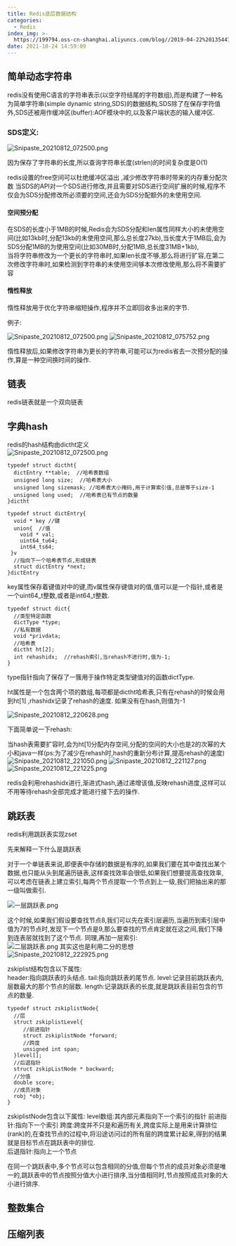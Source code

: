 ```yaml
---
title: Redis底层数据结构
categories:
  - Redis
index_img: >-
  https://199794.oss-cn-shanghai.aliyuncs.com/blog//2019-04-22%20135447_gaitubao_1600x900_1604366529483.jpg
date: 2021-10-24 14:59:09
---
```



## 简单动态字符串  
redis没有使用C语言的字符串表示(以空字符结尾的字符数组),而是构建了一种名为简单字符串(simple dynamic string,SDS)的数据结构,SDS除了在保存字符值外,SDS还被用作缓冲区(buffer):AOF模块中的,以及客户端状态的输入缓冲区.  

### SDS定义:  
![Snipaste_20210812_072500.png](http://oss.xiaokoua.cn/blog//Snipaste_2021-08-12_07-25-00_1628724317755.png)  

因为保存了字符串的长度,所以查询字符串长度(strlen)的时间复杂度是O(1)

redis设置的free空间可以杜绝缓冲区溢出 ,减少修改字符串时带来的内存重分配次数
当SDS的API对一个SDS进行修改,并且需要对SDS进行空间扩展的时候,程序不仅会为SDS分配修改所必须要的空间,还会为SDS分配额外的未使用空间.  

#### 空间预分配
在SDS的长度小于1MB的时候,Redis会为SDS分配和len属性同样大小的未使用空间(比如13kb时,分配13kb的未使用空间,那么总长度27kb),当长度大于1MB后,会为SDS分配1MB的为使用空间(比如30MB时,分配1MB,总长度31MB+1kb),  
当将字符串修改为一个更长的字符串时,如果len长度不够,那么将进行扩容,在第二次修改字符串时,如果检测到字符串的未使用空间够本次修改使用,那么将不需要扩容

#### 惰性释放  
惰性释放用于优化字符串缩短操作,程序并不立即回收多出来的字节. 

例子:  

![Snipaste_20210812_072500.png](http://oss.xiaokoua.cn/blog//Snipaste_2021-08-12_07-25-00_1628726243960.png)
![Snipaste_20210812_075752.png](http://oss.xiaokoua.cn/blog//Snipaste_2021-08-12_07-57-52_1628726291375.png)

惰性释放后,如果修改字符串为更长的字符串,可能可以为redis省去一次预分配的操作,算是一种空间换时间的操作. 

## 链表    

redis链表就是一个双向链表  

## 字典hash  

redis的hash结构由dictht定义  
![Snipaste_20210812_072500.png](http://oss.xiaokoua.cn/blog//Snipaste_2021-08-12_07-25-00_1628776000904.png)  
```
typedef struct dictht{
  dictEntry **table;  //哈希表数组
  unsigned long size;  //哈希表大小 
  unsigned long sizemask; //哈希表大小掩码,用于计算索引值,总是等于size-1
  unsigned long used;  //哈希表已有节点的数量
}dictht
```
```
typedef struct dictEntry{
  void * key //键
  union{  //值
    void * val;
    uint64_tu64;
    int64_ts64;
 }v
  //指向下一个哈希表节点,形成链表
  struct dictEntry *next;
}dictEntry
```
key属性保存着键值对中的键,而v属性保存键值对的值,值可以是一个指针,或者是一个uint64_t整数,或者是int64_t整数. 
```
typedef struct dict{
  //类型特定函数 
  dictType *type;
  //私有数据 
  void *privdata;
  //哈希表
  dictht ht[2];
  int rehashidx;  //rehash索引,当rehash不进行时,值为-1;
}
``` 
type指针指向了保存了一簇用于操作特定类型键值对的函数dictType.  

ht属性是一个包含两个项的数组,每项都是dictht哈希表,只有在rehash的时候会用到ht[1] ,rhashidx记录了rehash的速度. 如果没有在hash,则值为-1  

![Snipaste_20210812_220628.png](http://oss.xiaokoua.cn/blog//Snipaste_2021-08-12_22-06-28_1628777203654.png)

下面简单说一下rehash:  

当hash表需要扩容时,会为ht[1]分配内存空间,分配的空间的大小也是2的次幂的大小和java一样(ps:为了减少在rehash时,hash的重新分布计算,提高rehash的速度)
![Snipaste_20210812_221050.png](http://oss.xiaokoua.cn/blog//Snipaste_2021-08-12_22-10-50_1628777470397.png)
![Snipaste_20210812_221127.png](http://oss.xiaokoua.cn/blog//Snipaste_2021-08-12_22-11-27_1628777501726.png)  
![Snipaste_20210812_221225.png](http://oss.xiaokoua.cn/blog//Snipaste_2021-08-12_22-12-25_1628777556629.png)  

redis会利用rehashidx进行,渐进式hash,通过递增该值,反映rehash进度,这样可以不用等待rehash全部完成才能进行接下去的操作.  


## 跳跃表  

redis利用跳跃表实现zset 

先来解释一下什么是跳跃表  

对于一个单链表来说,即便表中存储的数据是有序的,如果我们要在其中查找出某个数据,也只能从头到尾遍历链表,这样查找效率会很低,如果我们想要提高查找效率,可以考虑在链表上建立索引,每两个节点提取一个节点到上一级,我们把抽出来的那一级叫做索引.  

![一层跳跃表.png](http://oss.xiaokoua.cn/blog//%E4%B8%80%E5%B1%82%E8%B7%B3%E8%B7%83%E8%A1%A8_1628778246574.png)

这个时候,如果我们假设要查找节点8,我们可以先在索引层遍历,当遍历到索引层中值为7的节点时,发现下一个节点是9,那么要查找的节点肯定就在这之间,我们下降到连表层就找到了这个节点. 同理,再加一层索引:  
![二层跳跃表.png](http://oss.xiaokoua.cn/blog//%E4%BA%8C%E5%B1%82%E8%B7%B3%E8%B7%83%E8%A1%A8_1628778504952.png)
其实这也是利用二分的思想  
![Snipaste_20210812_222925.png](http://oss.xiaokoua.cn/blog//Snipaste_2021-08-12_22-29-25_1628778684969.png)

zskiplist结构包含以下属性:  
header:指向跳跃表的头结点. 
tail:指向跳跃表的尾节点.
level:记录目前跳跃表内,层数最大的那个节点的层数.
length:记录跳跃表的长度,就是跳跃表目前包含的节点的数量.  

```
typedef struct zskiplistNode{
  //层
  struct zskiplistLevel{
     //前进指针 
     struct zskiplistNode *forward;
     //跨度
     unsigned int span;
  }level[];
  //后退指针
  struct zskipListNode * backward;
  //分值
  double score;  
  //成员对象 
  robj *obj;
}
```
zskiplistNode包含以下属性: 
level数组:其内部元素指向下一个索引的指针 
前进指针:指向下一个索引
跨度:跨度并不只是和遍历有关,跨度实际上是用来计算排位(rank)的,在查找节点的过程中,将沿途访问过的所有层的跨度累计起来,得到的结果就是目标节点在跳跃表中的排位.  
后退指针:指向上一个节点

在同一个跳跃表中,多个节点可以包含相同的分值,但每个节点的成员对象必须是唯一的,跳跃表中的节点按照分值大小进行排序,当分值相同时,节点按照成员对象的大小进行排序.  

## 整数集合  


## 压缩列表